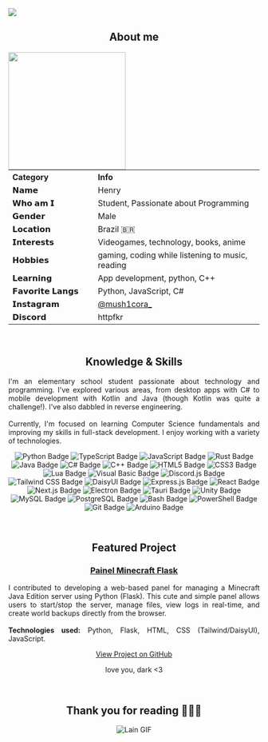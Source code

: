 <img src="https://camo.githubusercontent.com/f4ff7338b2e476bcd7f7fb5fb0506f70f538177c65ed280441a1eab0034c46cf/687474703a2f2f68656e7279313931312e6677682e69732f65752e676966" />


<body>

<h2 align="center">About me</h2>

<img align="left" src="http://henry1911.fwh.is/pngegg.png" width="235px"/>

<table>
  <tr>
    <th align="left" width="180px">Category</th>
    <th align="left" width="400px">Info</th>
  </tr>
  <tr>
    <td><strong>𝗡𝗮𝗺𝗲</strong></td>
    <td>Henry</td>
  </tr>
  <tr>
    <td><strong>𝗪𝗵𝗼 𝗮𝗺 𝗜</strong></td>
    <td>Student, Passionate about Programming</td>
  </tr>
  <tr>
    <td><strong>𝗚𝗲𝗻𝗱𝗲𝗿</strong></td>
    <td>Male</td>
  </tr>
  <tr>
    <td><strong>𝗟𝗼𝗰𝗮𝘁𝗶𝗼𝗻</strong></td>
    <td>Brazil 🇧🇷</td>
  </tr>
  <tr>
    <td><strong>𝗜𝗻𝘁𝗲𝗿𝗲𝘀𝘁𝘀</strong></td>
    <td>Videogames, technology, books, anime</td>
  </tr>
  <tr>
    <td><strong>𝗛𝗼𝗯𝗯𝗶𝗲𝘀</strong></td>
    <td>gaming, coding while listening to music, reading</td>
  </tr>
  <tr>
    <td><strong>𝗟𝗲𝗮𝗿𝗻𝗶𝗻𝗴</strong></td>
    <td>App development, python, C++</td>
  </tr>
  <tr>
    <td><strong>𝗙𝗮𝘃𝗼𝗿𝗶𝘁𝗲 𝗟𝗮𝗻𝗴𝘀</strong></td>
    <td>Python, JavaScript, C#</td>
  </tr>
  <tr>
    <td><strong>𝗜𝗻𝘀𝘁𝗮𝗴𝗿𝗮𝗺</strong></td>
    <td><a href="https://instagram.com/mush1cora_">@mush1cora_</a></td>
  </tr>
  <tr>
    <td><strong>𝗗𝗶𝘀𝗰𝗼𝗿𝗱</strong></td>
    <td>httpfkr</td>
  </tr>
</table>
<br>

<div>
<h2 align="center">Knowledge & Skills</h2>
</div>
<div align="center">
<p align="justify">
I'm an elementary school student passionate about technology and programming. I've explored various areas, from desktop apps with C# to mobile development with Kotlin and Java (though Kotlin was quite a challenge!). I've also dabbled in reverse engineering.
<br><br>
Currently, I'm focused on learning Computer Science fundamentals and improving my skills in full-stack development. I enjoy working with a variety of technologies.
</p>
<p align="center">
  <img src="https://img.shields.io/badge/Python-3776AB?style=for-the-badge&logo=python&logoColor=white" alt="Python Badge"/>
  <img src="https://img.shields.io/badge/TypeScript-3178C6?style=for-the-badge&logo=typescript&logoColor=white" alt="TypeScript Badge"/>
  <img src="https://img.shields.io/badge/JavaScript-F7DF1E?style=for-the-badge&logo=javascript&logoColor=black" alt="JavaScript Badge"/>
  <img src="https://img.shields.io/badge/Rust-000000?style=for-the-badge&logo=rust&logoColor=white" alt="Rust Badge"/>
  <img src="https://img.shields.io/badge/Java-ED8B00?style=for-the-badge&logo=openjdk&logoColor=white" alt="Java Badge"/>
  <img src="https://img.shields.io/badge/C%23-239120?style=for-the-badge&logo=csharp&logoColor=white" alt="C# Badge"/>
  <img src="https://img.shields.io/badge/C%2B%2B-00599C?style=for-the-badge&logo=cplusplus&logoColor=white" alt="C++ Badge"/>
  <img src="https://img.shields.io/badge/HTML5-E34F26?style=for-the-badge&logo=html5&logoColor=white" alt="HTML5 Badge"/>
  <img src="https://img.shields.io/badge/CSS3-1572B6?style=for-the-badge&logo=css&logoColor=white" alt="CSS3 Badge"/>
  <img src="https://img.shields.io/badge/Lua-2C2D72?style=for-the-badge&logo=lua&logoColor=white" alt="Lua Badge"/>
  <img src="https://img.shields.io/badge/Visual%20Basic-512BD4?style=for-the-badge&logo=dotnet&logoColor=white" alt="Visual Basic Badge"/>
  <img src="https://img.shields.io/badge/Discord.js-7289DA?style=for-the-badge&logo=discord&logoColor=white" alt="Discord.js Badge"/>
  <img src="https://img.shields.io/badge/Tailwind%20CSS-38B2AC?style=for-the-badge&logo=tailwindcss&logoColor=white" alt="Tailwind CSS Badge"/>
  <img src="https://img.shields.io/badge/DaisyUI-1AD1A5?style=for-the-badge&logo=daisyui&logoColor=white" alt="DaisyUI Badge"/>
  <img src="https://img.shields.io/badge/Express.js-000000?style=for-the-badge&logo=express&logoColor=white" alt="Express.js Badge"/>
  <img src="https://img.shields.io/badge/React-61DAFB?style=for-the-badge&logo=react&logoColor=black" alt="React Badge"/>
  <img src="https://img.shields.io/badge/Next.js-000000?style=for-the-badge&logo=nextdotjs&logoColor=white" alt="Next.js Badge"/>
  <img src="https://img.shields.io/badge/Electron-47848F?style=for-the-badge&logo=electron&logoColor=white" alt="Electron Badge"/>
  <img src="https://img.shields.io/badge/Tauri-FFC131?style=for-the-badge&logo=tauri&logoColor=white" alt="Tauri Badge"/>
  <img src="https://img.shields.io/badge/Unity-000000?style=for-the-badge&logo=unity&logoColor=white" alt="Unity Badge"/>
  <img src="https://img.shields.io/badge/MySQL-4479A1?style=for-the-badge&logo=mysql&logoColor=white" alt="MySQL Badge"/>
  <img src="https://img.shields.io/badge/PostgreSQL-4169E1?style=for-the-badge&logo=postgresql&logoColor=white" alt="PostgreSQL Badge"/>
  <img src="https://img.shields.io/badge/Bash-4EAA25?style=for-the-badge&logo=gnubash&logoColor=white" alt="Bash Badge"/>
  <img src="https://img.shields.io/badge/PowerShell-5391FE?style=for-the-badge&logo=pwsh&logoColor=white" alt="PowerShell Badge"/>
  <img src="https://img.shields.io/badge/Git-F05032?style=for-the-badge&logo=git&logoColor=white" alt="Git Badge"/>
  <img src="https://img.shields.io/badge/Arduino-00979D?style=for-the-badge&logo=arduino&logoColor=white" alt="Arduino Badge"/
</p>
</p>
</p>
 </a>
</p>
</div>
<br>

<div>
<h2 align="center"> Featured Project</h2>
</div>
<div align="center">
  <h3><a href="https://github.com/DarkOFC73/painel-minecraft-flask">Painel Minecraft Flask</a></h3>
  <p align="justify">
    I contributed to developing a web-based panel for managing a Minecraft Java Edition server using Python (Flask). This cute and simple panel allows users to start/stop the server, manage files, view logs in real-time, and create world backups directly from the browser.
    <br><br>
    <b>Technologies used:</b> Python, Flask, HTML, CSS (Tailwind/DaisyUI), JavaScript.
  </p>
  <p><a href="https://github.com/DarkOFC73/painel-minecraft-flask">View Project on GitHub</a></p>
  <p>love you, dark <3</p>
</div>
<br>


<div>
<h2 align="center">Thank you for reading 🙋🏻‍♂️</h2>
<div align="center">
<img src="https://camo.githubusercontent.com/5295bf6a49cb78461c93819f174fe8df361b55cd8d47f0859b37ae9be98c6a3d/68747470733a2f2f6d656469612e74656e6f722e636f6d2f412d43635f75475a56514541414141692f6c61696e2d73657269616c2d6578706572696d656e74732d6c61696e2e676966" alt="Lain GIF" />
</div>
<br>
</div>
</body>
